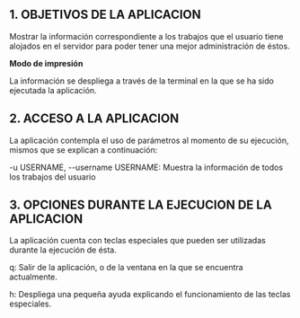 
## 1. OBJETIVOS DE LA APLICACION

Mostrar la información correspondiente a los trabajos que el usuario tiene alojados en el servidor para poder tener una mejor administración de éstos. 

**Modo de impresión**

La información se despliega a través de la terminal en la que se ha sido ejecutada la aplicación.


## 2. ACCESO A LA APLICACION

La aplicación contempla el uso de parámetros al momento de su ejecución, mismos que se explican a continuación: 

-u USERNAME, --username USERNAME:	Muestra la información de todos los trabajos del usuario <USERNAME>  


## 3. OPCIONES DURANTE LA EJECUCION DE LA APLICACION

La aplicación cuenta con teclas especiales que pueden ser utilizadas durante la ejecución de ésta.  

q:	Salir de la aplicación, o de la ventana en la que se encuentra actualmente.  

h:	Despliega una pequeña ayuda explicando el funcionamiento de las teclas especiales.  
